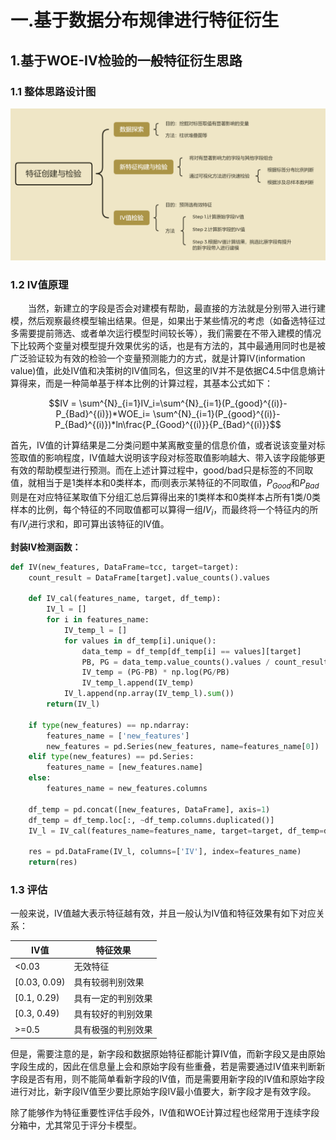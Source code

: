 # 一.基于数据分布规律进行特征衍生

## 1.基于WOE-IV检验的一般特征衍生思路

### 1.1 整体思路设计图

![](../assets/3step-IV.png)

### 1.2 IV值原理

&emsp;&emsp;当然，新建立的字段是否会对建模有帮助，最直接的方法就是分别带入进行建模，然后观察最终模型输出结果。但是，如果出于某些情况的考虑（如备选特征过多需要提前筛选、或者单次运行模型时间较长等），我们需要在不带入建模的情况下比较两个变量对模型提升效果优劣的话，也是有方法的，其中最通用同时也是被广泛验证较为有效的检验一个变量预测能力的方式，就是计算IV(information value)值，此处IV值和决策树的IV值同名，但这里的IV并不是依据C4.5中信息熵计算得来，而是一种简单基于样本比例的计算过程，其基本公式如下：

$$IV = \sum^{N}_{i=1}IV_i=\sum^{N}_{i=1}(P_{good}^{(i)}-P_{Bad}^{(i)})*WOE_i=
\sum^{N}_{i=1}(P_{good}^{(i)}-P_{Bad}^{(i)})*ln\frac{P_{Good}^{(i)}}{P_{Bad}^{(i)}}$$

首先，IV值的计算结果是二分类问题中某离散变量的信息价值，或者说该变量对标签取值的影响程度，IV值越大说明该字段对标签取值影响越大、带入该字段能够更有效的帮助模型进行预测。而在上述计算过程中，good/bad只是标签的不同取值，就相当于是1类样本和0类样本，而$i$则表示某特征的不同取值，$P_{Good}$和$P_{Bad}$则是在对应特征某取值下分组汇总后算得出来的1类样本和0类样本占所有1类/0类样本的比例，每个特征的不同取值都可以算得一组$IV_i$，而最终将一个特征内的所有$IV_i$进行求和，即可算出该特征的IV值。

**封装IV检测函数：**

```python
def IV(new_features, DataFrame=tcc, target=target):
    count_result = DataFrame[target].value_counts().values
    
    def IV_cal(features_name, target, df_temp):
        IV_l = []
        for i in features_name:
            IV_temp_l = []
            for values in df_temp[i].unique():
                data_temp = df_temp[df_temp[i] == values][target]
                PB, PG = data_temp.value_counts().values / count_result
                IV_temp = (PG-PB) * np.log(PG/PB)
                IV_temp_l.append(IV_temp)
            IV_l.append(np.array(IV_temp_l).sum())
        return(IV_l)
            
    if type(new_features) == np.ndarray:
        features_name = ['new_features']
        new_features = pd.Series(new_features, name=features_name[0])
    elif type(new_features) == pd.Series:
        features_name = [new_features.name]
    else:
        features_name = new_features.columns

    df_temp = pd.concat([new_features, DataFrame], axis=1)
    df_temp = df_temp.loc[:, ~df_temp.columns.duplicated()]
    IV_l = IV_cal(features_name=features_name, target=target, df_temp=df_temp)

    res = pd.DataFrame(IV_l, columns=['IV'], index=features_name)
    return(res)
```

### 1.3 评估

一般来说，IV值越大表示特征越有效，并且一般认为IV值和特征效果有如下对应关系：

| IV值         | 特征效果           |
| ------------ | ------------------ |
| <0.03        | 无效特征           |
| [0.03, 0.09) | 具有较弱判别效果   |
| [0.1, 0.29)  | 具有一定的判别效果 |
| [0.3, 0.49)  | 具有较好的判别效果 |
| >=0.5        | 具有极强的判别效果 |

但是，需要注意的是，新字段和数据原始特征都能计算IV值，而新字段又是由原始字段生成的，因此在信息量上会和原始字段有些重叠，若是需要通过IV值来判断新字段是否有用，则不能简单看新字段的IV值，而是需要用新字段的IV值和原始字段进行对比，新字段IV值至少要比原始字段IV最小值要大，新字段才是有效字段。

除了能够作为特征重要性评估手段外，IV值和WOE计算过程也经常用于连续字段分箱中，尤其常见于评分卡模型。
